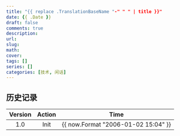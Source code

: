```yaml
---
title: "{{ replace .TranslationBaseName "-" " " | title }}"
date: {{ .Date }}
draft: false
comments: true
description: 
url:
slug: 
math: 
cover:
tags: []
series: []
categories: [技术, 闲话]
---
```


## 历史记录

|Version| Action|Time|
|:-------:|:--------:|:-----------:|
|1.0|Init|{{ now.Format "2006-01-02 15:04" }}|